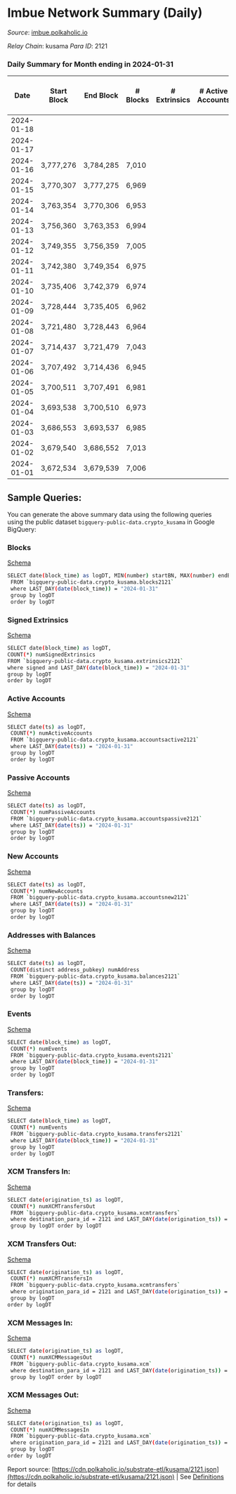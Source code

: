 # Imbue Network Summary (Daily)

_Source_: [imbue.polkaholic.io](https://imbue.polkaholic.io)

*Relay Chain*: kusama
*Para ID*: 2121



### Daily Summary for Month ending in 2024-01-31


| Date    | Start Block | End Block | # Blocks | # Extrinsics | # Active Accounts | # Passive Accounts | # New Accounts | # Addresses | # Events  | # Transfers ($USD) | # XCM Transfers In ($USD) | # XCM Transfers Out ($USD) | # XCM In | # XCM Out | Issues |
|---------|-------------|-----------|----------|--------------|-------------------|--------------------|----------------|-------------|-----------|--------------------|---------------------------|----------------------------|----------|-----------|--------|
| 2024-01-18 |  |  |  |  |  |  |  |  |  |   |   |   |  |  |  |
| 2024-01-17 |  |  |  |  |  |  |  |  |  |   |   |   |  |  |  |
| 2024-01-16 | 3,777,276 | 3,784,285 | 7,010 |  |  |  |  |  |  |   |   |   |  |  |  |
| 2024-01-15 | 3,770,307 | 3,777,275 | 6,969 |  |  |  |  |  |  |   |   |   |  |  |  |
| 2024-01-14 | 3,763,354 | 3,770,306 | 6,953 |  |  |  |  |  |  |   |   |   |  |  |  |
| 2024-01-13 | 3,756,360 | 3,763,353 | 6,994 |  |  |  |  |  |  |   |   |   |  | 1 |  |
| 2024-01-12 | 3,749,355 | 3,756,359 | 7,005 |  |  |  |  |  |  |   |   |   |  | 1 |  |
| 2024-01-11 | 3,742,380 | 3,749,354 | 6,975 |  |  |  |  |  |  |   |   |   | 1 |  |  |
| 2024-01-10 | 3,735,406 | 3,742,379 | 6,974 |  |  |  |  |  |  |   |   |   |  | 1 |  |
| 2024-01-09 | 3,728,444 | 3,735,405 | 6,962 |  |  |  |  |  |  |   |   |   |  |  |  |
| 2024-01-08 | 3,721,480 | 3,728,443 | 6,964 |  |  |  |  |  |  |   |   |   |  |  |  |
| 2024-01-07 | 3,714,437 | 3,721,479 | 7,043 |  |  |  |  |  |  |   |   |   |  | 1 |  |
| 2024-01-06 | 3,707,492 | 3,714,436 | 6,945 |  |  |  |  |  |  |   |   |   |  |  |  |
| 2024-01-05 | 3,700,511 | 3,707,491 | 6,981 |  |  |  |  |  |  |   |   |   |  |  |  |
| 2024-01-04 | 3,693,538 | 3,700,510 | 6,973 |  |  |  |  |  |  |   |   |   |  |  |  |
| 2024-01-03 | 3,686,553 | 3,693,537 | 6,985 |  |  |  |  |  |  |   |   |   |  | 1 |  |
| 2024-01-02 | 3,679,540 | 3,686,552 | 7,013 |  |  |  |  |  |  |   |   |   |  |  |  |
| 2024-01-01 | 3,672,534 | 3,679,539 | 7,006 |  |  |  |  |  |  |   |   |   |  |  |  |

## Sample Queries:
You can generate the above summary data using the following queries using the public dataset `bigquery-public-data.crypto_kusama` in Google BigQuery:


### Blocks 

[Schema](https://github.com/colorfulnotion/substrate-etl/blob/main/schema/blocks.json)

```bash
SELECT date(block_time) as logDT, MIN(number) startBN, MAX(number) endBN, COUNT(*) numBlocks 
 FROM `bigquery-public-data.crypto_kusama.blocks2121`  
 where LAST_DAY(date(block_time)) = "2024-01-31" 
 group by logDT 
 order by logDT
```

### Signed Extrinsics 

[Schema](https://github.com/colorfulnotion/substrate-etl/blob/main/schema/extrinsics.json)

```bash
SELECT date(block_time) as logDT, 
COUNT(*) numSignedExtrinsics 
FROM `bigquery-public-data.crypto_kusama.extrinsics2121`  
where signed and LAST_DAY(date(block_time)) = "2024-01-31" 
group by logDT 
order by logDT
```

### Active Accounts 

[Schema](https://github.com/colorfulnotion/substrate-etl/blob/main/schema/accountsactive.json)

```bash
SELECT date(ts) as logDT, 
 COUNT(*) numActiveAccounts 
 FROM `bigquery-public-data.crypto_kusama.accountsactive2121` 
 where LAST_DAY(date(ts)) = "2024-01-31" 
 group by logDT 
 order by logDT
```

### Passive Accounts 

[Schema](https://github.com/colorfulnotion/substrate-etl/blob/main/schema/accountspassive.json)

```bash
SELECT date(ts) as logDT, 
 COUNT(*) numPassiveAccounts 
 FROM `bigquery-public-data.crypto_kusama.accountspassive2121` 
 where LAST_DAY(date(ts)) = "2024-01-31" 
 group by logDT 
 order by logDT
```

### New Accounts 

[Schema](https://github.com/colorfulnotion/substrate-etl/blob/main/schema/accountsnew.json)

```bash
SELECT date(ts) as logDT, 
 COUNT(*) numNewAccounts 
 FROM `bigquery-public-data.crypto_kusama.accountsnew2121` 
 where LAST_DAY(date(ts)) = "2024-01-31" 
 group by logDT
 order by logDT
```

### Addresses with Balances 

[Schema](https://github.com/colorfulnotion/substrate-etl/blob/main/schema/balances.json)

```bash
SELECT date(ts) as logDT,
 COUNT(distinct address_pubkey) numAddress 
 FROM `bigquery-public-data.crypto_kusama.balances2121` 
 where LAST_DAY(date(ts)) = "2024-01-31" 
 group by logDT 
 order by logDT
```

### Events 

[Schema](https://github.com/colorfulnotion/substrate-etl/blob/main/schema/events.json)

```bash
SELECT date(block_time) as logDT, 
 COUNT(*) numEvents 
 FROM `bigquery-public-data.crypto_kusama.events2121` 
 where LAST_DAY(date(block_time)) = "2024-01-31" 
 group by logDT 
 order by logDT
```

### Transfers:

[Schema](https://github.com/colorfulnotion/substrate-etl/blob/main/schema/transfers.json)

```bash
SELECT date(block_time) as logDT, 
 COUNT(*) numEvents 
 FROM `bigquery-public-data.crypto_kusama.transfers2121` 
 where LAST_DAY(date(block_time)) = "2024-01-31" 
 group by logDT 
 order by logDT
```

### XCM Transfers In: 

[Schema](https://github.com/colorfulnotion/substrate-etl/blob/main/schema/xcmtransfers.json)

```bash
SELECT date(origination_ts) as logDT, 
 COUNT(*) numXCMTransfersOut 
 FROM `bigquery-public-data.crypto_kusama.xcmtransfers` 
 where destination_para_id = 2121 and LAST_DAY(date(origination_ts)) = "2024-01-31" 
 group by logDT order by logDT
```

### XCM Transfers Out: 

[Schema](https://github.com/colorfulnotion/substrate-etl/blob/main/schema/xcmtransfers.json)

```bash
SELECT date(origination_ts) as logDT, 
 COUNT(*) numXCMTransfersIn 
 FROM `bigquery-public-data.crypto_kusama.xcmtransfers` 
 where origination_para_id = 2121 and LAST_DAY(date(origination_ts)) = "2024-01-31" 
 group by logDT 
order by logDT
```

### XCM Messages In: 

[Schema](https://github.com/colorfulnotion/substrate-etl/blob/main/schema/xcm.json)

```bash
SELECT date(origination_ts) as logDT, 
 COUNT(*) numXCMMessagesOut 
 FROM `bigquery-public-data.crypto_kusama.xcm` 
 where destination_para_id = 2121 and LAST_DAY(date(origination_ts)) = "2024-01-31" 
 group by logDT order by logDT
```

### XCM Messages Out: 

[Schema](https://github.com/colorfulnotion/substrate-etl/blob/main/schema/xcm.json)

```bash
SELECT date(origination_ts) as logDT, 
 COUNT(*) numXCMMessagesIn 
 FROM `bigquery-public-data.crypto_kusama.xcm` 
 where origination_para_id = 2121 and LAST_DAY(date(origination_ts)) = "2024-01-31" 
 group by logDT 
order by logDT
```


Report source: [https://cdn.polkaholic.io/substrate-etl/kusama/2121.json](https://cdn.polkaholic.io/substrate-etl/kusama/2121.json) | See [Definitions](/DEFINITIONS.md) for details
